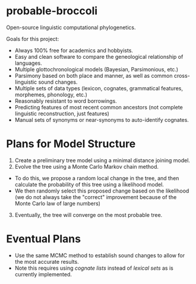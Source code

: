 # probable-broccoli
Open-source linguistic computational phylogenetics.

Goals for this project:
- Always 100% free for academics and hobbyists.
- Easy and clean software to compare the geneological relationship of languages.
- Multiple glottochronological models (Bayesian, Parsimonious, etc.)
- Parsimony based on both place and manner, as well as common cross-linguistic sound changes.
- Multiple sets of data types (lexicon, cognates, grammatical features, morphemes, phonology, etc.)
- Reasonably resistant to word borrowings.
- Predicting features of most recent common ancestors (not complete linguistic reconstruction, just features)
- Manual sets of synonyms or near-synonyms to auto-identify cognates.

# Plans for Model Structure
1. Create a preliminary tree model using a minimal distance joining model.
2. Evolve the tree using a Monte Carlo Markov chain method.
- To do this, we propose a random local change in the tree, and then calculate the probability of this tree using a likelihood model.
- We then randomly select this proposed change based on the likelihood (we do not always take the "correct" improvement because of the Monte Carlo law of large numbers)
3. Eventually, the tree will converge on the most probable tree.

# Eventual Plans
- Use the same MCMC method to establish sound changes to allow for the most accurate results.
- Note this requires using *cognate lists* instead of *lexical sets* as is currently implemented.